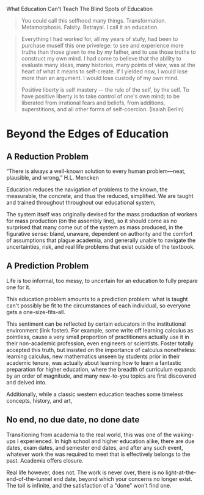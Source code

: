 What Education Can't Teach
The Blind Spots of Education



> You could call this selfhood many things. Transformation. Metamorphosis. Falsity. Betrayal. 
> I call it an education.

> Everything I had worked for, all my years of stufy, had been to purchase muself this one privelege: to see and experience more truths than those given to me by my father, and to use those truths to construct my own mind. I had come to believe that the ability to evaluate many ideas, many histories, many points of view, was at the heart of what it means to self-create. If I yielded now, I would lose more than an argument. I would lose custody of my own mind. 
>
> Positive liberty is self mastery -- the rule of the self, by the self. To have positive liberty is to take control of one's own mind; to be liberated from irrational fears and beliefs, from additions, superstitions, and all other forms of self-coercion. (Isaiah Berlin)
>

# Beyond the Edges of Education

## A Reduction Problem

“There is always a well-known solution to every human problem—neat, plausible, and wrong,” H.L. Mencken

Education reduces the navigation of problems to the known, the measurable, the concrete, and thus the reduced, simplified. We are taught and trained throughout throughout our educational system, 

The system itself was originally devised for the mass production of workers for mass production (on the assembly line), so it should come as no surprised that many come out of the system as mass produced, in the figurative sense: bland, unaware, dependent on authority and the comfort of assumptions that plague academia, and generally unable to navigate the uncertainties, risk, and real life problems that exist outside of the textbook. 

## A Prediction Problem

Life is too informal, too messy, to uncertain for an education to fully prepare one for it. 

This education problem amounts to a prediction problem: what is taught can't possibly be fit to the circumstances of each individual, so everyone gets a one-size-fits-all. 

This sentiment can be reflected by certain educators in the institutional environment (link foster). For example, some write off learning calculus as pointless, cause a very small proportion of practitioners actually use it in their non-academic profession, even engineers or scientists. Foster totally accepted this truth, but insisted on the importance of calculus nonetheless: learning calculus, new mathematics unseen by students prior in their academic tenure, was actually about learning how to learn a fantastic preparation for higher education, where the breadth of curriculum expands by an order of magnitude, and many new-to-you topics are first discovered and delved into. 

Additionally, while a classic western education teaches some timeless concepts, history, and art,

## No end, no due date, no done date

Transitioning from academia to the real world, this was one of the waking-ups I experienced. In high school and higher education alike, there are due dates, exam dates, and semester end dates, and after any such event, whatever work the was required to meet that is effectively belongs to the past. Academia offers closure. 

Real life however, does not. The work is never over, there is no light-at-the-end-of-the-tunnel end date, beyond which your concerns no longer exist. The toil is infinite, and the satisfaction of a "done" won't find one. 
